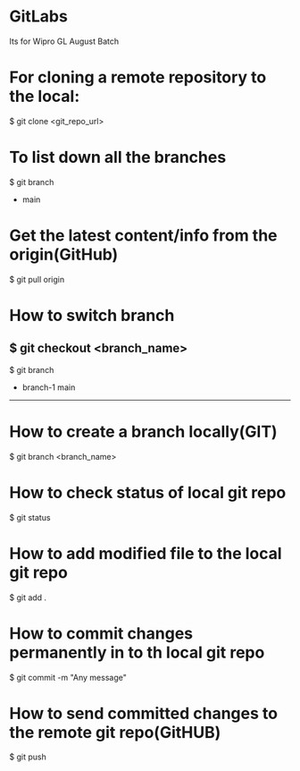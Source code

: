 # GitLabs
Its for Wipro GL August Batch

# For cloning a remote repository to the local:
$ git clone <git_repo_url>

# To list down all the branches
$ git branch
* main

# Get the latest content/info from the origin(GitHub)
$ git pull origin

# How to switch branch
$ git checkout <branch_name>
-----------------------------------
$ git branch
* branch-1
  main
------------------------------------

# How to create a branch locally(GIT)
$ git branch <branch_name>

# How to check status of local git repo
$ git status

# How to add modified file to the local git repo
$ git add .

# How to commit changes permanently in to th local git repo
$ git commit -m "Any message"

# How to send committed changes to the remote git repo(GitHUB)
$ git push

